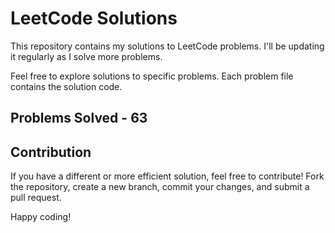 # LeetCode Solutions

This repository contains my solutions to LeetCode problems. I'll be updating it regularly as I solve more problems.

Feel free to explore solutions to specific problems. Each problem file contains the solution code.

## Problems Solved - 63

## Contribution

If you have a different or more efficient solution, feel free to contribute! Fork the repository, create a new branch, commit your changes, and submit a pull request.

Happy coding!